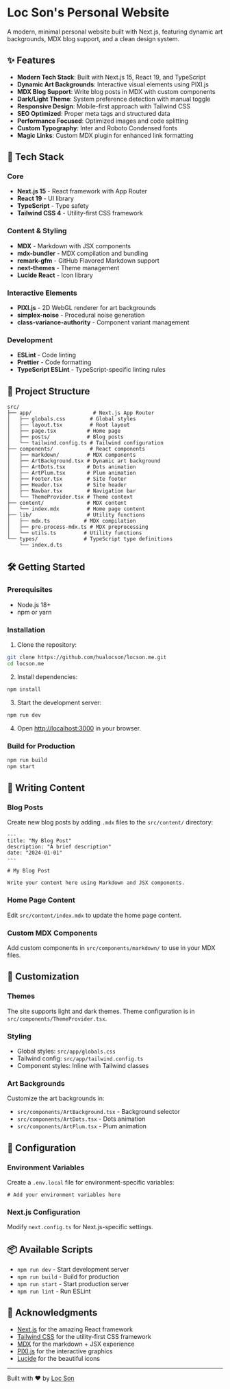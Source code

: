 # Loc Son's Personal Website

A modern, minimal personal website built with Next.js, featuring dynamic art backgrounds, MDX blog support, and a clean design system.

## ✨ Features

- **Modern Tech Stack**: Built with Next.js 15, React 19, and TypeScript
- **Dynamic Art Backgrounds**: Interactive visual elements using PIXI.js
- **MDX Blog Support**: Write blog posts in MDX with custom components
- **Dark/Light Theme**: System preference detection with manual toggle
- **Responsive Design**: Mobile-first approach with Tailwind CSS
- **SEO Optimized**: Proper meta tags and structured data
- **Performance Focused**: Optimized images and code splitting
- **Custom Typography**: Inter and Roboto Condensed fonts
- **Magic Links**: Custom MDX plugin for enhanced link formatting

## 🚀 Tech Stack

### Core

- **Next.js 15** - React framework with App Router
- **React 19** - UI library
- **TypeScript** - Type safety
- **Tailwind CSS 4** - Utility-first CSS framework

### Content & Styling

- **MDX** - Markdown with JSX components
- **mdx-bundler** - MDX compilation and bundling
- **remark-gfm** - GitHub Flavored Markdown support
- **next-themes** - Theme management
- **Lucide React** - Icon library

### Interactive Elements

- **PIXI.js** - 2D WebGL renderer for art backgrounds
- **simplex-noise** - Procedural noise generation
- **class-variance-authority** - Component variant management

### Development

- **ESLint** - Code linting
- **Prettier** - Code formatting
- **TypeScript ESLint** - TypeScript-specific linting rules

## 📁 Project Structure

```
src/
├── app/                    # Next.js App Router
│   ├── globals.css        # Global styles
│   ├── layout.tsx         # Root layout
│   ├── page.tsx          # Home page
│   ├── posts/            # Blog posts
│   └── tailwind.config.ts # Tailwind configuration
├── components/            # React components
│   ├── markdown/         # MDX components
│   ├── ArtBackground.tsx # Dynamic art background
│   ├── ArtDots.tsx       # Dots animation
│   ├── ArtPlum.tsx       # Plum animation
│   ├── Footer.tsx        # Site footer
│   ├── Header.tsx        # Site header
│   ├── Navbar.tsx        # Navigation bar
│   └── ThemeProvider.tsx # Theme context
├── content/              # MDX content
│   └── index.mdx         # Home page content
├── lib/                  # Utility functions
│   ├── mdx.ts           # MDX compilation
│   ├── pre-process-mdx.ts # MDX preprocessing
│   └── utils.ts         # Utility functions
└── types/               # TypeScript type definitions
    └── index.d.ts
```

## 🛠️ Getting Started

### Prerequisites

- Node.js 18+
- npm or yarn

### Installation

1. Clone the repository:

```bash
git clone https://github.com/hualocson/locson.me.git
cd locson.me
```

2. Install dependencies:

```bash
npm install
```

3. Start the development server:

```bash
npm run dev
```

4. Open [http://localhost:3000](http://localhost:3000) in your browser.

### Build for Production

```bash
npm run build
npm start
```

## 📝 Writing Content

### Blog Posts

Create new blog posts by adding `.mdx` files to the `src/content/` directory:

```mdx
---
title: "My Blog Post"
description: "A brief description"
date: "2024-01-01"
---

# My Blog Post

Write your content here using Markdown and JSX components.
```

### Home Page Content

Edit `src/content/index.mdx` to update the home page content.

### Custom MDX Components

Add custom components in `src/components/markdown/` to use in your MDX files.

## 🎨 Customization

### Themes

The site supports light and dark themes. Theme configuration is in `src/components/ThemeProvider.tsx`.

### Styling

- Global styles: `src/app/globals.css`
- Tailwind config: `src/app/tailwind.config.ts`
- Component styles: Inline with Tailwind classes

### Art Backgrounds

Customize the art backgrounds in:

- `src/components/ArtBackground.tsx` - Background selector
- `src/components/ArtDots.tsx` - Dots animation
- `src/components/ArtPlum.tsx` - Plum animation

## 🔧 Configuration

### Environment Variables

Create a `.env.local` file for environment-specific variables:

```env
# Add your environment variables here
```

### Next.js Configuration

Modify `next.config.ts` for Next.js-specific settings.

## 📦 Available Scripts

- `npm run dev` - Start development server
- `npm run build` - Build for production
- `npm run start` - Start production server
- `npm run lint` - Run ESLint

## 🙏 Acknowledgments

- [Next.js](https://nextjs.org/) for the amazing React framework
- [Tailwind CSS](https://tailwindcss.com/) for the utility-first CSS framework
- [MDX](https://mdxjs.com/) for the markdown + JSX experience
- [PIXI.js](https://pixijs.com/) for the interactive graphics
- [Lucide](https://lucide.dev/) for the beautiful icons

---

Built with ❤️ by [Loc Son](https://github.com/hualocson)
